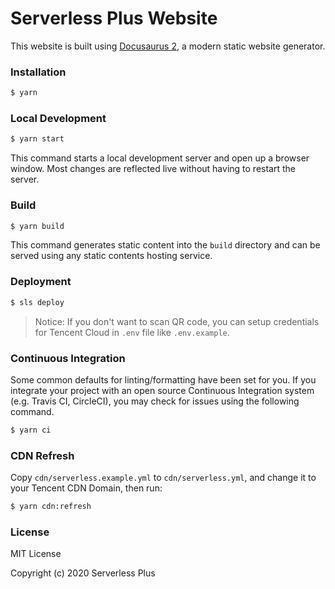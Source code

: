 # Serverless Plus Website

This website is built using [Docusaurus 2](https://v2.docusaurus.io/), a modern static website generator.

### Installation

```bash
$ yarn
```

### Local Development

```bash
$ yarn start
```

This command starts a local development server and open up a browser window. Most changes are reflected live without having to restart the server.

### Build

```bash
$ yarn build
```

This command generates static content into the `build` directory and can be served using any static contents hosting service.

### Deployment

```bash
$ sls deploy
```

> Notice: If you don't want to scan QR code, you can setup credentials for Tencent Cloud in `.env` file like `.env.example`.

### Continuous Integration

Some common defaults for linting/formatting have been set for you. If you integrate your project with an open source Continuous Integration system (e.g. Travis CI, CircleCI), you may check for issues using the following command.

```bash
$ yarn ci
```

### CDN Refresh

Copy `cdn/serverless.example.yml` to `cdn/serverless.yml`, and change it to your Tencent CDN Domain, then run:

```bash
$ yarn cdn:refresh
```

### License

MIT License

Copyright (c) 2020 Serverless Plus
